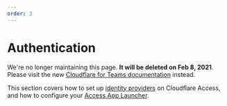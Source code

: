 ```yaml
---
order: 3
---
```


# Authentication

<Aside type='warning' header='⚠️ THIS PAGE IS OUTDATED'>

We're no longer maintaining this page. **It will be deleted on Feb 8, 2021**. Please visit the new [Cloudflare for Teams documentation](https://secret.wiki/cloudflare-one/teams-docs-changes) instead.

</Aside>

This section covers how to set up [identity providers](/authentication/configuring-identity-providers/) on Cloudflare Access, and how to configure your [Access App Launcher](/authentication/app-launcher/).

<DirectoryListing path="/authentication"/>